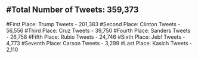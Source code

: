 #Total Number of Tweets: 359,373 
---
#First Place: Trump Tweets - 201,383
#Second Place: Clinton Tweets - 56,556
#Third Place: Cruz Tweets - 39,750
#Fourth Place: Sanders Tweets - 26,758
#Fifth Place: Rubio Tweets - 24,746
#Sixth Place: Jeb! Tweets - 4,773
#Seventh Place: Carson Tweets - 3,299
#Last Place: Kasich Tweets - 2,110

